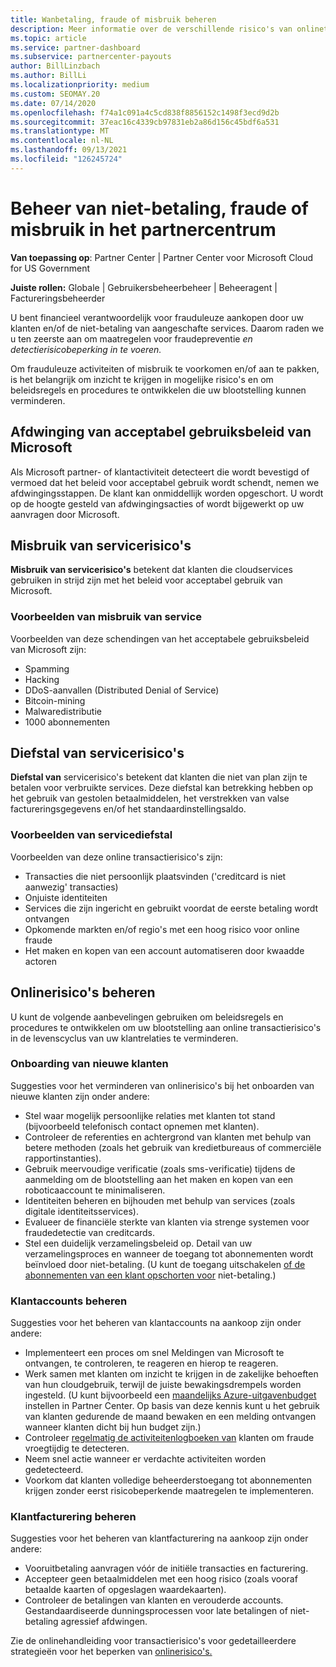 ```yaml
---
title: Wanbetaling, fraude of misbruik beheren
description: Meer informatie over de verschillende risico's van onlinetransacties en de best practices voor het beheren en beperken van deze risico's in Partner Center.
ms.topic: article
ms.service: partner-dashboard
ms.subservice: partnercenter-payouts
author: BillLinzbach
ms.author: BillLi
ms.localizationpriority: medium
ms.custom: SEOMAY.20
ms.date: 07/14/2020
ms.openlocfilehash: f74a1c091a4c5cd838f8856152c1498f3ecd9d2b
ms.sourcegitcommit: 37eac16c4339cb97831eb2a86d156c45bdf6a531
ms.translationtype: MT
ms.contentlocale: nl-NL
ms.lasthandoff: 09/13/2021
ms.locfileid: "126245724"
---
```

# <a name="managing-non-payment-fraud-or-misuse-in-partner-center"></a>Beheer van niet-betaling, fraude of misbruik in het partnercentrum

**Van toepassing op**: Partner Center | Partner Center voor Microsoft Cloud for US Government

**Juiste rollen:** Globale | Gebruikersbeheerbeheer | Beheeragent | Factureringsbeheerder

U bent financieel verantwoordelijk voor frauduleuze aankopen door uw klanten en/of de niet-betaling van aangeschafte services. Daarom raden we u ten zeerste aan om maatregelen voor fraudepreventie *en detectierisicobeperking in te voeren.*

Om frauduleuze activiteiten of misbruik te voorkomen en/of aan te pakken, is het belangrijk om inzicht te krijgen in mogelijke risico's en om beleidsregels en procedures te ontwikkelen die uw blootstelling kunnen verminderen.

## <a name="enforcement-of-microsoft-acceptable-use-policy"></a>Afdwinging van acceptabel gebruiksbeleid van Microsoft

Als Microsoft partner- of klantactiviteit detecteert die wordt bevestigd of vermoed dat het beleid voor acceptabel gebruik wordt schendt, nemen we afdwingingsstappen. De klant kan onmiddellijk worden opgeschort. U wordt op de hoogte gesteld van afdwingingsacties of wordt bijgewerkt op uw aanvragen door Microsoft.

## <a name="abuse-of-service-risks"></a>Misbruik van servicerisico's

**Misbruik van servicerisico's** betekent dat klanten die cloudservices gebruiken in strijd zijn met het beleid voor acceptabel gebruik van Microsoft.

### <a name="examples-of-abuse-of-service"></a>Voorbeelden van misbruik van service

Voorbeelden van deze schendingen van het acceptabele gebruiksbeleid van Microsoft zijn:

- Spamming
- Hacking
- DDoS-aanvallen (Distributed Denial of Service)
- Bitcoin-mining
- Malwaredistributie
- 1000 abonnementen

## <a name="theft-of-service-risks"></a>Diefstal van servicerisico's

**Diefstal van** servicerisico's betekent dat klanten die niet van plan zijn te betalen voor verbruikte services. Deze diefstal kan betrekking hebben op het gebruik van gestolen betaalmiddelen, het verstrekken van valse factureringsgegevens en/of het standaardinstellingsaldo.

### <a name="examples-of-service-theft"></a>Voorbeelden van servicediefstal

Voorbeelden van deze online transactierisico's zijn:

- Transacties die niet persoonlijk plaatsvinden ('creditcard is niet aanwezig' transacties)
- Onjuiste identiteiten
- Services die zijn ingericht en gebruikt voordat de eerste betaling wordt ontvangen
- Opkomende markten en/of regio's met een hoog risico voor online fraude
- Het maken en kopen van een account automatiseren door kwaadde actoren

## <a name="managing-online-risk"></a>Onlinerisico's beheren

U kunt de volgende aanbevelingen gebruiken om beleidsregels en procedures te ontwikkelen om uw blootstelling aan online transactierisico's in de levenscyclus van uw klantrelaties te verminderen.

### <a name="onboarding-new-customers"></a>Onboarding van nieuwe klanten

Suggesties voor het verminderen van onlinerisico's bij het onboarden van nieuwe klanten zijn onder andere:

- Stel waar mogelijk persoonlijke relaties met klanten tot stand (bijvoorbeeld telefonisch contact opnemen met klanten).
- Controleer de referenties en achtergrond van klanten met behulp van betere methoden (zoals het gebruik van kredietbureaus of commerciële rapportinstanties).
- Gebruik meervoudige verificatie (zoals sms-verificatie) tijdens de aanmelding om de blootstelling aan het maken en kopen van een roboticaaccount te minimaliseren.
- Identiteiten beheren en bijhouden met behulp van services (zoals digitale identiteitsservices).
- Evalueer de financiële sterkte van klanten via strenge systemen voor fraudedetectie van creditcards.
- Stel een duidelijk verzamelingsbeleid op. Detail van uw verzamelingsproces en wanneer de toegang tot abonnementen wordt beïnvloed door niet-betaling. (U kunt de toegang uitschakelen [of de abonnementen van een klant opschorten voor](create-a-new-subscription.md#suspend-a-subscription) niet-betaling.)

### <a name="managing-customer-accounts"></a>Klantaccounts beheren

Suggesties voor het beheren van klantaccounts na aankoop zijn onder andere:

- Implementeert een proces om snel Meldingen van Microsoft te ontvangen, te controleren, te reageren en hierop te reageren.
- Werk samen met klanten om inzicht te krijgen in de zakelijke behoeften van hun cloudgebruik, terwijl de juiste bewakingsdrempels worden ingesteld. (U kunt bijvoorbeeld een [maandelijks Azure-uitgavenbudget](set-an-azure-spending-budget-for-your-customers.md) instellen in Partner Center. Op basis van deze kennis kunt u het gebruik van klanten gedurende de maand bewaken en een melding ontvangen wanneer klanten dicht bij hun budget zijn.)
- Controleer [regelmatig de activiteitenlogboeken van](activity-logs.md) klanten om fraude vroegtijdig te detecteren.
- Neem snel actie wanneer er verdachte activiteiten worden gedetecteerd.
- Voorkom dat klanten volledige beheerderstoegang tot abonnementen krijgen zonder eerst risicobeperkende maatregelen te implementeren.

### <a name="managing-customer-billing"></a>Klantfacturering beheren

Suggesties voor het beheren van klantfacturering na aankoop zijn onder andere:

- Vooruitbetaling aanvragen vóór de initiële transacties en facturering.
- Accepteer geen betaalmiddelen met een hoog risico (zoals vooraf betaalde kaarten of opgeslagen waardekaarten).
- Controleer de betalingen van klanten en verouderde accounts. Gestandaardiseerde dunningsprocessen voor late betalingen of niet-betaling agressief afdwingen.

Zie de onlinehandleiding voor transactierisico's voor gedetailleerdere strategieën voor het beperken van [onlinerisico's.](https://query.prod.cms.rt.microsoft.com/cms/api/am/binary/RE4Bhtt)
